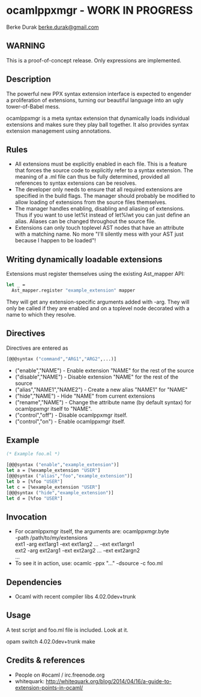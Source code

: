 ocamlppxmgr - WORK IN PROGRESS
==============================
Berke Durak <berke.durak@gmail.com>

WARNING
-------

This is a proof-of-concept release.  Only expressions are implemented.

Description
------------

The powerful new PPX syntax extension interface is expected to engender a
proliferation of extensions, turning our beautiful language into an ugly
tower-of-Babel mess.

ocamlppxmgr is a meta syntax extension that dynamically loads individual
extensions and makes sure they play ball together.  It also provides syntax
extension management using annotations.

Rules
-----

* All extensions must be explicitly enabled in each file.  This is a feature
  that forces the source code to explicitly refer to a syntax extension.  The
  meaning of a .ml file can thus be fully determined, provided all references to
  syntax extensions can be resolves.
* The developer only needs to ensure that all required extensions are specified
  in the build flags.  The manager should probably be modified to allow loading
  of extensions from the source files themselves.
* The manager handles enabling, disabling and aliasing of extensions.  Thus if
  you want to use let%t instead of let%lwt you can just define an alias.
  Aliases can be changed throughout the source file.
* Extensions can only touch toplevel AST nodes that have an attribute with a
  matching name.  No more "I'll silently mess with your AST just because I
  happen to be loaded"!

Writing dynamically loadable extensions
---------------------------------------

Extensions must register themselves using the existing Ast_mapper API:

```ocaml
let _ =
  Ast_mapper.register "example_extension" mapper
```

They will get any extension-specific arguments added with -arg.
They will only be called if they are enabled and on a toplevel node decorated
with a name to which they resolve.

Directives
----------

Directives are entered as
```ocaml
[@@@syntax ("command","ARG1","ARG2",...)]
```

* ("enable","NAME") - Enable extension "NAME" for the rest of the source
* ("disable","NAME") - Disable extension "NAME" for the rest of the source
* ("alias","NAME1","NAME2") - Create a new alias "NAME1" for "NAME"
* ("hide","NAME") - Hide "NAME" from current extensions
* ("rename","NAME") - Change the attribute name (by default syntax) for
  ocamlppxmgr itself to "NAME".
* ("control","off") - Disable ocamlppxmgr itself.
* ("control","on") - Enable ocamlppxmgr itself.

Example
-------

```ocaml
(* Example foo.ml *)

[@@@syntax ("enable","example_extension")]
let a = [%example_extension "USER"]
[@@@syntax ("alias","foo","example_extension")]
let b = [%foo "USER"]
let c = [%example_extension "USER"]
[@@@syntax ("hide","example_extension")]
let d = [%foo "USER"]
```

Invocation
----------

* For ocamlppxmgr itself, the arguments are:
  ocamlppxmgr.byte \
    -path /path/to/my/extensions \
    ext1 -arg ext1arg1 -ext ext1arg2 ... -ext ext1argn1 \
    ext2 -arg ext2arg1 -ext ext2arg2 ... -ext ext2argn2 \
    ...
* To see it in action, use: ocamlc -ppx "..." -dsource -c foo.ml

Dependencies
------------

* Ocaml with recent compiler libs 4.02.0dev+trunk

Usage
-----

A test script and foo.ml file is included.  Look at it.

  opam switch 4.02.0dev+trunk
  make

Credits & references
--------------------

* People on #ocaml / irc.freenode.org
* whitequark: http://whitequark.org/blog/2014/04/16/a-guide-to-extension-points-in-ocaml/

